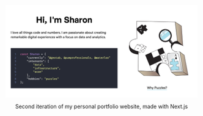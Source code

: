 <div align="center">
  <img align="center" alt="Logo" src="https://github.com/xsharonhe/personal-portfolio-v2/blob/main/public/meta.png" width="700" />
</div>
<p align="center">
  Second iteration of my personal portfolio website, made with Next.js
</p>

